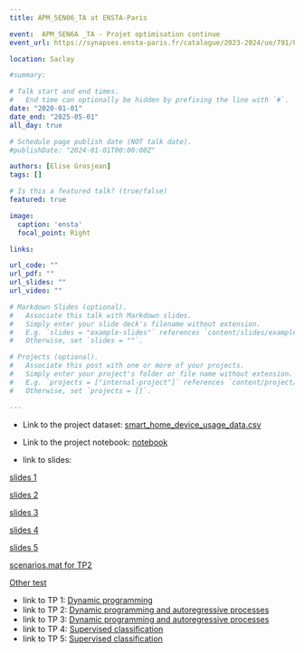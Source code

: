 ```yaml
---
title: APM_5EN06_TA at ENSTA-Paris 

event:  APM_5EN6A _TA - Projet optimisation continue
event_url: https://synapses.ensta-paris.fr/catalogue/2023-2024/ue/791/PGE305-A-optimisation-continue

location: Saclay

#summary: 

# Talk start and end times.
#   End time can optionally be hidden by prefixing the line with `#`.
date: "2020-01-01"
date_end: "2025-05-01"
all_day: true

# Schedule page publish date (NOT talk date).
#publishDate: "2024-01-01T00:00:00Z"

authors: [Elise Grosjean]
tags: []

# Is this a featured talk? (true/false)
featured: true

image:
  caption: 'ensta'
  focal_point: Right

links:

url_code: ""
url_pdf: ""
url_slides: ""
url_video: ""

# Markdown Slides (optional).
#   Associate this talk with Markdown slides.
#   Simply enter your slide deck's filename without extension.
#   E.g. `slides = "example-slides"` references `content/slides/example-slides.md`.
#   Otherwise, set `slides = ""`.

# Projects (optional).
#   Associate this post with one or more of your projects.
#   Simply enter your project's folder or file name without extension.
#   E.g. `projects = ["internal-project"]` references `content/project/deep-learning/index.md`.
#   Otherwise, set `projects = []`.

---
```

- Link to the project dataset: [smart_home_device_usage_data.csv](smart_home_device_usage_data.csv)

- Link to the project notebook: [notebook](/post/project)

- link to slides:

[slides 1](slides1.pdf)

[slides 2](slides3.pdf)

[slides 3](slides4.pdf)

[slides 4](slides5.pdf)

[slides 5](slides6.pdf)

[scenarios.mat for TP2](scenarios.mat)

[Other test](slides2.pdf)

- link to TP 1: [Dynamic programming](/post/notebookdynprog)
- link to TP 2: [Dynamic programming and autoregressive processes](/post/tp2ent306)
- link to TP 3: [Dynamic programming and autoregressive processes](/post/tp3ent306)
- link to TP 4: [Supervised classification](/post/tp4ent306)
- link to TP 5: [Supervised classification](/post/tp5)


